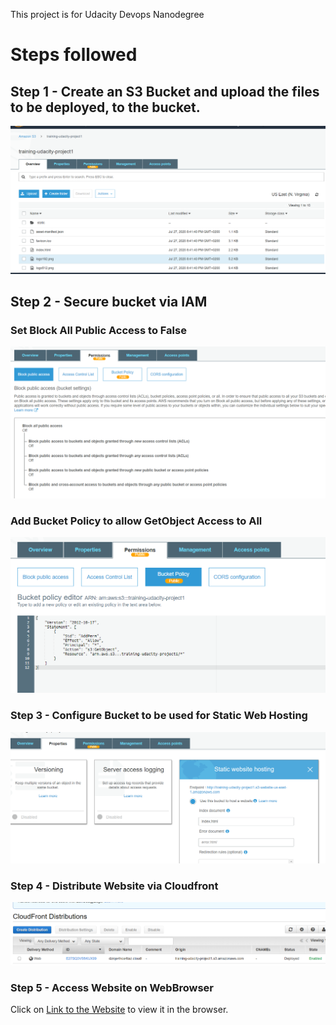 This project is for Udacity Devops Nanodegree

# Steps followed

## Step 1 - Create an S3 Bucket and upload the files to be deployed, to the bucket.
![](/screenshots/step1.png)

## Step 2 - Secure bucket via IAM

### Set Block All Public Access to False
![](/screenshots/step2.png)

### Add Bucket Policy to allow GetObject Access to All
![](/screenshots/step3.png)

### Step 3 - Configure Bucket to be used for Static Web Hosting
![](/screenshots/step4.png)

### Step 4 - Distribute Website via Cloudfront
![](/screenshots/step5.png)

### Step 5 - Access Website on WebBrowser
Click on [Link to the Website](http://dzrqe4hoa4taz.cloudfront.net/index.html) to view it in the browser.